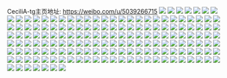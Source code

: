 CeciliA-tg主页地址: https://weibo.com/u/5039266715 
![](https://wx4.sinaimg.cn/mw2000/005v2ftply1h9jwuijawtj32802yo7wi.jpg) 
![](https://wx4.sinaimg.cn/mw2000/005v2ftply1h9jwv0yqnfj32c02c0u0x.jpg) 
![](https://wx4.sinaimg.cn/mw2000/005v2ftply1h9i5btnr8fj32802gvu0y.jpg) 
![](https://wx4.sinaimg.cn/mw2000/005v2ftply1h9i5bv3elrj32bl2rnqv7.jpg) 
![](https://wx4.sinaimg.cn/mw2000/005v2ftply1h9i5bw0i2cj32802yo4qq.jpg) 
![](https://wx4.sinaimg.cn/mw2000/005v2ftply1h9i5by2d8cj324c2tsnpe.jpg) 
![](https://wx4.sinaimg.cn/mw2000/005v2ftply1h9i5bx4r2ij32802cbkjm.jpg) 
![](https://wx4.sinaimg.cn/mw2000/005v2ftply1h94noyketqj32c0340npe.jpg) 
![](https://wx4.sinaimg.cn/mw2000/005v2ftply1h94np0nvizj32892z1kjm.jpg) 
![](https://wx4.sinaimg.cn/mw2000/005v2ftply1h94nozrtjmj32c0340u10.jpg) 
![](https://wx4.sinaimg.cn/mw2000/005v2ftply1h94np36afyj31xf1xfx6p.jpg) 
![](https://wx4.sinaimg.cn/mw2000/005v2ftply1h94nxoprhaj31n81n81kx.jpg) 
![](https://wx4.sinaimg.cn/mw2000/005v2ftply1h8z3ivpzedj32c03407wi.jpg) 
![](https://wx4.sinaimg.cn/mw2000/005v2ftply1h8z3jn12w6j30ey0r6q5o.jpg) 
![](https://wx4.sinaimg.cn/mw2000/005v2ftply1h8z3j1260bj333z2bzb2c.jpg) 
![](https://wx4.sinaimg.cn/mw2000/005v2ftply1h8jt3dn1zkj30u0143449.jpg) 
![](https://wx4.sinaimg.cn/mw2000/005v2ftply1h83mv0h8bdj30u014kdmw.jpg) 
![](https://wx4.sinaimg.cn/mw2000/005v2ftply1h83mv10ekvj30u01nzaq7.jpg) 
![](https://wx4.sinaimg.cn/mw2000/005v2ftply1h83muyun6lj30u01hadnt.jpg) 
![](https://wx4.sinaimg.cn/mw2000/005v2ftply1h83muyhd01j30u014047m.jpg) 
![](https://wx4.sinaimg.cn/mw2000/005v2ftply1h83mv1nriej30u013zq95.jpg) 
![](https://wx4.sinaimg.cn/mw2000/005v2ftply1h7vldwzsidj30u01nztke.jpg) 
![](https://wx4.sinaimg.cn/mw2000/005v2ftply1h7vldxeajaj30u0141gu9.jpg) 
![](https://wx4.sinaimg.cn/mw2000/005v2ftply1h7vldwdsw1j30u0140gyo.jpg) 
![](https://wx4.sinaimg.cn/mw2000/005v2ftply1h7vldy8y4vj30u00u045v.jpg) 
![](https://wx4.sinaimg.cn/mw2000/005v2ftply1h7vldwop35j30u0140q7d.jpg) 
![](https://wx4.sinaimg.cn/mw2000/005v2ftply1h7vldxrzajj30u00u0guj.jpg) 
![](https://wx4.sinaimg.cn/mw2000/005v2ftply1h7l8x81yelj31ds0n07jc.jpg) 
![](https://wx4.sinaimg.cn/mw2000/005v2ftply1h7l8xam9alj31ds0n0wv4.jpg) 
![](https://wx4.sinaimg.cn/mw2000/005v2ftply1h7eee5nie4j32c0340wm2.jpg) 
![](https://wx4.sinaimg.cn/mw2000/005v2ftply1h7eee8s568j31sc2ekkjl.jpg) 
![](https://wx4.sinaimg.cn/mw2000/005v2ftply1h7eeedn1ipj32c02c0ar5.jpg) 
![](https://wx4.sinaimg.cn/mw2000/005v2ftply1h7eeehgx9yj32c02c0qv6.jpg) 
![](https://wx4.sinaimg.cn/mw2000/005v2ftply1h7eeemmlhzj32c02c04mr.jpg) 
![](https://wx4.sinaimg.cn/mw2000/005v2ftply1h7eeer006lj32c02c0npe.jpg) 
![](https://wx4.sinaimg.cn/mw2000/005v2ftply1h7b1g8lzzoj31ci0u0wlu.jpg) 
![](https://wx4.sinaimg.cn/mw2000/005v2ftply1h7418km9tvj31w11w11ky.jpg) 
![](https://wx4.sinaimg.cn/mw2000/005v2ftply1h6y4n3pz3kj31yx1yxnpd.jpg) 
![](https://wx4.sinaimg.cn/mw2000/005v2ftply1h6y4od1vokj31kw1kwkbt.jpg) 
![](https://wx4.sinaimg.cn/mw2000/005v2ftply1h6sc0p0jhoj30u0146n29.jpg) 
![](https://wx4.sinaimg.cn/mw2000/005v2ftply1h6sc0pusc1j30u0190471.jpg) 
![](https://wx4.sinaimg.cn/mw2000/005v2ftply1h6sc0nhmrij30u0140dql.jpg) 
![](https://wx4.sinaimg.cn/mw2000/005v2ftply1h6sc0qpid9j30u00u0426.jpg) 
![](https://wx4.sinaimg.cn/mw2000/005v2ftply1h6qp43t0erj30u014l10l.jpg) 
![](https://wx4.sinaimg.cn/mw2000/005v2ftply1h6qp44nv41j30u014cdnz.jpg) 
![](https://wx4.sinaimg.cn/mw2000/005v2ftply1h6qp45t4w2j30u00u00y0.jpg) 
![](https://wx4.sinaimg.cn/mw2000/005v2ftply1h6hkcuflxij33402c0hdw.jpg) 
![](https://wx4.sinaimg.cn/mw2000/005v2ftply1h6hkcza3w7j32c02c019t.jpg) 
![](https://wx4.sinaimg.cn/mw2000/005v2ftply1h6hkclzik0j30xc3p84qq.jpg) 
![](https://wx4.sinaimg.cn/mw2000/005v2ftply1h6hkcfd5xzj30n01dsqt4.jpg) 
![](https://wx4.sinaimg.cn/mw2000/005v2ftply1h6c58zagy4j31xu2l4kjl.jpg) 
![](https://wx4.sinaimg.cn/mw2000/005v2ftply1h6ailmobfaj31sc2dsneh.jpg) 
![](https://wx4.sinaimg.cn/mw2000/005v2ftply1h6ailb2h3gj32c03401ky.jpg) 
![](https://wx4.sinaimg.cn/mw2000/005v2ftply1h6aildzyxwj3208208hdu.jpg) 
![](https://wx4.sinaimg.cn/mw2000/005v2ftply1h6ailimvx3j31k134016r.jpg) 
![](https://wx4.sinaimg.cn/mw2000/005v2ftply1h6ailovm6cj33402c07wj.jpg) 
![](https://wx4.sinaimg.cn/mw2000/005v2ftply1h6aicl5kmgj32c0340h9j.jpg) 
![](https://wx4.sinaimg.cn/mw2000/005v2ftply1h6aicqh89bj32c0340qiq.jpg) 
![](https://wx4.sinaimg.cn/mw2000/005v2ftply1h6aicdmv0mj32c03404i1.jpg) 
![](https://wx4.sinaimg.cn/mw2000/005v2ftply1h6aid33kenj32c03407wh.jpg) 
![](https://wx4.sinaimg.cn/mw2000/005v2ftply1h6aid113ohj32c03407wh.jpg) 
![](https://wx4.sinaimg.cn/mw2000/005v2ftply1h6aid5a9lxj31h11ypdj5.jpg) 
![](https://wx4.sinaimg.cn/mw2000/005v2ftply1h67e76r414j30u00u0n3v.jpg) 
![](https://wx4.sinaimg.cn/mw2000/005v2ftply1h67e776iegj30u00u0ack.jpg) 
![](https://wx4.sinaimg.cn/mw2000/005v2ftply1h67e77fx9aj30u00u0jvt.jpg) 
![](https://wx4.sinaimg.cn/mw2000/005v2ftply1h67e77se5uj30u00u0423.jpg) 
![](https://wx4.sinaimg.cn/mw2000/005v2ftply1h67e78pqo7j30u00u040a.jpg) 
![](https://wx4.sinaimg.cn/mw2000/005v2ftply1h62gqp1mu1j31sc2ecb29.jpg) 
![](https://wx4.sinaimg.cn/mw2000/005v2ftply1h62gqnq7ejj315o2bc0z7.jpg) 
![](https://wx4.sinaimg.cn/mw2000/005v2ftply1h62gqq1aesj32c0340aip.jpg) 
![](https://wx4.sinaimg.cn/mw2000/005v2ftply1h62gqvq8hyj32c0340b2a.jpg) 
![](https://wx4.sinaimg.cn/mw2000/005v2ftply1h62gqseopej32c02c07ev.jpg) 
![](https://wx4.sinaimg.cn/mw2000/005v2ftply1h5zklzs62yj30u013mgss.jpg) 
![](https://wx4.sinaimg.cn/mw2000/005v2ftply1h5zkm089mej30u00u0wp5.jpg) 
![](https://wx4.sinaimg.cn/mw2000/005v2ftply1h5zkm0l9xjj30u0140jsq.jpg) 
![](https://wx4.sinaimg.cn/mw2000/005v2ftply1h5zkot5xmij30u014swgd.jpg) 
![](https://wx4.sinaimg.cn/mw2000/005v2ftply1h5s6k30gkjj30u00u0jz4.jpg) 
![](https://wx4.sinaimg.cn/mw2000/005v2ftply1h5s6k3mn3ij30u00u079u.jpg) 
![](https://wx4.sinaimg.cn/mw2000/005v2ftply1h5s6k40nahj30u00u07ao.jpg) 
![](https://wx4.sinaimg.cn/mw2000/005v2ftply1h5s6k4biczj30u00u0aex.jpg) 
![](https://wx4.sinaimg.cn/mw2000/005v2ftply1h5s6k4ms7fj30u00u07a1.jpg) 
![](https://wx4.sinaimg.cn/mw2000/005v2ftply1h5c76y79qzj30lp127ah3.jpg) 
![](https://wx4.sinaimg.cn/mw2000/005v2ftply1h5c770epxdj32qo28v1ky.jpg) 
![](https://wx4.sinaimg.cn/mw2000/005v2ftply1h59s7axxpgj30m40m40uo.jpg) 
![](https://wx4.sinaimg.cn/mw2000/005v2ftply1h58z41ovccj32c02c0u0y.jpg) 
![](https://wx4.sinaimg.cn/mw2000/005v2ftply1h58z3ysjx6j32c02c0qv5.jpg) 
![](https://wx4.sinaimg.cn/mw2000/005v2ftply1h58z400iihj32802zunpe.jpg) 
![](https://wx4.sinaimg.cn/mw2000/005v2ftply1h58z46rlarj32c02bzqv6.jpg) 
![](https://wx4.sinaimg.cn/mw2000/005v2ftply1h58z49pgnvj31mv26hkjl.jpg) 
![](https://wx4.sinaimg.cn/mw2000/005v2ftply1h4zcqnmthwj30u0144k2i.jpg) 
![](https://wx4.sinaimg.cn/mw2000/005v2ftply1h4zcqptujcj30u013i7ej.jpg) 
![](https://wx4.sinaimg.cn/mw2000/005v2ftply1h4zcqq6n9pj30u0144gw5.jpg) 
![](https://wx4.sinaimg.cn/mw2000/005v2ftply1h4zcqqg0mdj30u00u0gur.jpg) 
![](https://wx4.sinaimg.cn/mw2000/005v2ftply1h4xe9hm5qrj30u013f79s.jpg) 
![](https://wx4.sinaimg.cn/mw2000/005v2ftply1h4xe9liv3vj30u0136agd.jpg) 
![](https://wx4.sinaimg.cn/mw2000/005v2ftply1h4xe9mn1gij30u014cafq.jpg) 
![](https://wx4.sinaimg.cn/mw2000/005v2ftply1h4n254je9lj30u00u043g.jpg) 
![](https://wx4.sinaimg.cn/mw2000/005v2ftply1h4n2573380j30u013wgs3.jpg) 
![](https://wx4.sinaimg.cn/mw2000/005v2ftply1h4n255l9yhj30u0192dmu.jpg) 
![](https://wx4.sinaimg.cn/mw2000/005v2ftply1h4n256lqxxj30u014qn3u.jpg) 
![](https://wx4.sinaimg.cn/mw2000/005v2ftply1h4dcy5aqr3j31400u0wm6.jpg) 
![](https://wx4.sinaimg.cn/mw2000/005v2ftply1h4dcy5uf2aj30u00u045p.jpg) 
![](https://wx4.sinaimg.cn/mw2000/005v2ftply1h4dcy8dkdhj30u00u0th5.jpg) 
![](https://wx4.sinaimg.cn/mw2000/005v2ftply1h4b9tl4qe0j30n00msdhx.jpg) 
![](https://wx4.sinaimg.cn/mw2000/005v2ftply1h45n1zwrwuj31ds0n0422.jpg) 
![](https://wx4.sinaimg.cn/mw2000/005v2ftply1h45n1z02k6j31ds0n0ad9.jpg) 
![](https://wx4.sinaimg.cn/mw2000/005v2ftply1h44ihm1p9tj30u00u044m.jpg) 
![](https://wx4.sinaimg.cn/mw2000/005v2ftply1h44ihl6l5gj30u014046l.jpg) 
![](https://wx4.sinaimg.cn/mw2000/005v2ftply1h44ihmn8fpj30u0140qd4.jpg) 
![](https://wx4.sinaimg.cn/mw2000/005v2ftply1h3x7xwr6xaj30u00u0wkc.jpg) 
![](https://wx4.sinaimg.cn/mw2000/005v2ftply1h3x845luxij30u014gjy3.jpg) 
![](https://wx4.sinaimg.cn/mw2000/005v2ftply1h3x7xx136kj30u00u0dph.jpg) 
![](https://wx4.sinaimg.cn/mw2000/005v2ftply1h3x7xxypykj30u00u0n5w.jpg) 
![](https://wx4.sinaimg.cn/mw2000/005v2ftply1h3x844rb5uj30u014846d.jpg) 
![](https://wx4.sinaimg.cn/mw2000/005v2ftply1h3x7xy8mpqj30u014047x.jpg) 
![](https://wx4.sinaimg.cn/mw2000/005v2ftply1h3thyz29zdj30u0140qan.jpg) 
![](https://wx4.sinaimg.cn/mw2000/005v2ftply1h3thyyrdv3j30u00u0q8e.jpg) 
![](https://wx4.sinaimg.cn/mw2000/005v2ftply1h3thyzb6xqj30u0140wlp.jpg) 
![](https://wx4.sinaimg.cn/mw2000/005v2ftply1h3thz0ak5bj30u00u0dml.jpg) 
![](https://wx4.sinaimg.cn/mw2000/005v2ftply1h3thz0lnj6j30u0140ajr.jpg) 
![](https://wx4.sinaimg.cn/mw2000/005v2ftply1h3thz1byuaj30u0140102.jpg) 
![](https://wx4.sinaimg.cn/mw2000/005v2ftply1h3qha44xgvj32c03401kz.jpg) 
![](https://wx4.sinaimg.cn/mw2000/005v2ftply1h3qha5cwh1j32802xwe82.jpg) 
![](https://wx4.sinaimg.cn/mw2000/005v2ftply1h3qha6kd2jj32c0340e83.jpg) 
![](https://wx4.sinaimg.cn/mw2000/005v2ftply1h3qha9b962j32c0340qv6.jpg) 
![](https://wx4.sinaimg.cn/mw2000/005v2ftply1h3qha2wnxrj32c02c04qq.jpg) 
![](https://wx4.sinaimg.cn/mw2000/005v2ftply1h3qhad2oo6j3280280b2a.jpg) 
![](https://wx4.sinaimg.cn/mw2000/005v2ftply1h3qhaa7j3nj32c02c0x6p.jpg) 
![](https://wx4.sinaimg.cn/mw2000/005v2ftply1h3qhabfmosj32c02c01ky.jpg) 
![](https://wx4.sinaimg.cn/mw2000/005v2ftply1h3bb7hj1qbj30n01dsdlh.jpg) 
![](https://wx4.sinaimg.cn/mw2000/005v2ftply1h3bb7wf4gij30n01dsaer.jpg) 
![](https://wx4.sinaimg.cn/mw2000/005v2ftply1h20wo2i7puj30u00u0gr0.jpg) 
![](https://wx4.sinaimg.cn/mw2000/005v2ftply1h20wo24mu3j30u00u0wk3.jpg) 
![](https://wx4.sinaimg.cn/mw2000/005v2ftply1h1e4yufspoj30u00u0grv.jpg) 
![](https://wx4.sinaimg.cn/mw2000/005v2ftply1h1e4yuuvpdj30u00tzwm2.jpg) 
![](https://wx4.sinaimg.cn/mw2000/005v2ftply1h1e4yu5i23j30tp0tp7an.jpg) 
![](https://wx4.sinaimg.cn/mw2000/005v2ftply1h1e4yv9je2j30u00u0wle.jpg) 
![](https://wx4.sinaimg.cn/mw2000/005v2ftply1h1e4yvjgkkj30u00u0ag7.jpg) 
![](https://wx4.sinaimg.cn/mw2000/005v2ftply1h1e561rp48j30u0140ait.jpg) 
![](https://wx4.sinaimg.cn/mw2000/005v2ftply1h1e561giuuj30u0140n5c.jpg) 
![](https://wx4.sinaimg.cn/mw2000/005v2ftply1h14os5b6xpj30u014ddn0.jpg) 
![](https://wx4.sinaimg.cn/mw2000/005v2ftply1h0tcl7arw1j30u011845y.jpg) 
![](https://wx4.sinaimg.cn/mw2000/005v2ftply1h0tcl83li8j30u0140dls.jpg) 
![](https://wx4.sinaimg.cn/mw2000/005v2ftply1h0tcl9p094j30u0140wpa.jpg) 
![](https://wx4.sinaimg.cn/mw2000/005v2ftply1h0tcl8er8rj30u015hal4.jpg) 
![](https://wx4.sinaimg.cn/mw2000/005v2ftply1h0tcl8tf0hj30u0140gv3.jpg) 
![](https://wx4.sinaimg.cn/mw2000/005v2ftply1h0tcl92crqj30u01400zc.jpg) 
![](https://wx4.sinaimg.cn/mw2000/005v2ftply1h0tcla223zj30u01407dk.jpg) 
![](https://wx4.sinaimg.cn/mw2000/005v2ftply1h0tcl7topzj30u013ydqq.jpg) 
![](https://wx4.sinaimg.cn/mw2000/005v2ftply1h0o7f04uc5j30u01g2n2h.jpg) 
![](https://wx4.sinaimg.cn/mw2000/005v2ftply1h0nhdqv5kcj30u0140win.jpg) 
![](https://wx4.sinaimg.cn/mw2000/005v2ftply1h0n95ublq6j30n01dswg8.jpg) 
![](https://wx4.sinaimg.cn/mw2000/005v2ftply1h0fhyha0wvj31ds0n0gom.jpg) 
![](https://wx4.sinaimg.cn/mw2000/005v2ftply1h0ap22q0c4j30u00u0n1i.jpg) 
![](https://wx4.sinaimg.cn/mw2000/005v2ftply1h08ey8s9zpj30n00ukac8.jpg) 
![](https://wx4.sinaimg.cn/mw2000/005v2ftply1gzl3198ftij30u00u0wlu.jpg) 
![](https://wx4.sinaimg.cn/mw2000/005v2ftply1gzl31a3vdpj30u0140k3x.jpg) 
![](https://wx4.sinaimg.cn/mw2000/005v2ftply1gzl31ag13rj30u10u0k02.jpg) 
![](https://wx4.sinaimg.cn/mw2000/005v2ftply1gzfh3z4fvuj30go0ho754.jpg) 
![](https://wx4.sinaimg.cn/mw2000/005v2ftply1gv4dzw32rjj60u0140n3p02.jpg) 
![](https://wx4.sinaimg.cn/mw2000/005v2ftply1gv4dzwc6xmj60u0140dlc02.jpg) 
![](https://wx4.sinaimg.cn/mw2000/005v2ftply1gul8h9lqhbj60u018vjuq02.jpg) 
![](https://wx4.sinaimg.cn/mw2000/005v2ftply1gul8h9txd2j60n00uojug02.jpg) 
![](https://wx4.sinaimg.cn/mw2000/005v2ftpgy1gs8jly7d4aj30u00u0tl5.jpg) 
